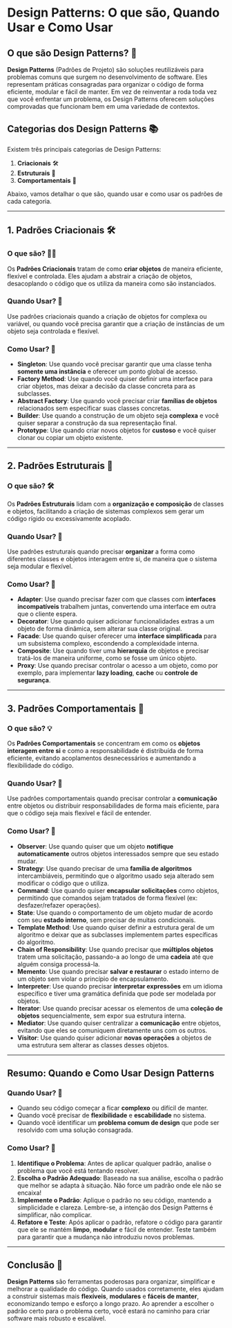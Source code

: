 # Design Patterns: O que são, Quando Usar e Como Usar

## O que são Design Patterns? 🤔

**Design Patterns** (Padrões de Projeto) são soluções reutilizáveis para problemas comuns que surgem no desenvolvimento de software. Eles representam práticas consagradas para organizar o código de forma eficiente, modular e fácil de manter. Em vez de reinventar a roda toda vez que você enfrentar um problema, os Design Patterns oferecem soluções comprovadas que funcionam bem em uma variedade de contextos.

## Categorias dos Design Patterns 📚

Existem três principais categorias de Design Patterns:

1. **Criacionais** 🛠️
2. **Estruturais** 🔧
3. **Comportamentais** 🧠

Abaixo, vamos detalhar o que são, quando usar e como usar os padrões de cada categoria.

---

## 1. Padrões Criacionais 🛠️

### O que são? 🤷‍♂️
Os **Padrões Criacionais** tratam de como **criar objetos** de maneira eficiente, flexível e controlada. Eles ajudam a abstrair a criação de objetos, desacoplando o código que os utiliza da maneira como são instanciados.

### Quando Usar? 📅
Use padrões criacionais quando a criação de objetos for complexa ou variável, ou quando você precisa garantir que a criação de instâncias de um objeto seja controlada e flexível.

### Como Usar? 📝
- **Singleton**: Use quando você precisar garantir que uma classe tenha **somente uma instância** e oferecer um ponto global de acesso.
- **Factory Method**: Use quando você quiser definir uma interface para criar objetos, mas deixar a decisão da classe concreta para as subclasses.
- **Abstract Factory**: Use quando você precisar criar **famílias de objetos** relacionados sem especificar suas classes concretas.
- **Builder**: Use quando a construção de um objeto seja **complexa** e você quiser separar a construção da sua representação final.
- **Prototype**: Use quando criar novos objetos for **custoso** e você quiser clonar ou copiar um objeto existente.

---

## 2. Padrões Estruturais 🔧

### O que são? 🛠️
Os **Padrões Estruturais** lidam com a **organização e composição** de classes e objetos, facilitando a criação de sistemas complexos sem gerar um código rígido ou excessivamente acoplado.

### Quando Usar? 📅
Use padrões estruturais quando precisar **organizar** a forma como diferentes classes e objetos interagem entre si, de maneira que o sistema seja modular e flexível.

### Como Usar? 📝
- **Adapter**: Use quando precisar fazer com que classes com **interfaces incompatíveis** trabalhem juntas, convertendo uma interface em outra que o cliente espera.
- **Decorator**: Use quando quiser adicionar funcionalidades extras a um objeto de forma dinâmica, sem alterar sua classe original.
- **Facade**: Use quando quiser oferecer uma **interface simplificada** para um subsistema complexo, escondendo a complexidade interna.
- **Composite**: Use quando tiver uma **hierarquia** de objetos e precisar tratá-los de maneira uniforme, como se fosse um único objeto.
- **Proxy**: Use quando precisar controlar o acesso a um objeto, como por exemplo, para implementar **lazy loading**, **cache** ou **controle de segurança**.

---

## 3. Padrões Comportamentais 🧠

### O que são? 💡
Os **Padrões Comportamentais** se concentram em como os **objetos interagem entre si** e como a responsabilidade é distribuída de forma eficiente, evitando acoplamentos desnecessários e aumentando a flexibilidade do código.

### Quando Usar? 📅
Use padrões comportamentais quando precisar controlar a **comunicação** entre objetos ou distribuir responsabilidades de forma mais eficiente, para que o código seja mais flexível e fácil de entender.

### Como Usar? 📝
- **Observer**: Use quando quiser que um objeto **notifique automaticamente** outros objetos interessados sempre que seu estado mudar.
- **Strategy**: Use quando precisar de uma **família de algoritmos** intercambiáveis, permitindo que o algoritmo usado seja alterado sem modificar o código que o utiliza.
- **Command**: Use quando quiser **encapsular solicitações** como objetos, permitindo que comandos sejam tratados de forma flexível (ex: desfazer/refazer operações).
- **State**: Use quando o comportamento de um objeto mudar de acordo com seu **estado interno**, sem precisar de muitas condicionais.
- **Template Method**: Use quando quiser definir a estrutura geral de um algoritmo e deixar que as subclasses implementem partes específicas do algoritmo.
- **Chain of Responsibility**: Use quando precisar que **múltiplos objetos** tratem uma solicitação, passando-a ao longo de uma **cadeia** até que alguém consiga processá-la.
- **Memento**: Use quando precisar **salvar e restaurar** o estado interno de um objeto sem violar o princípio de encapsulamento.
- **Interpreter**: Use quando precisar **interpretar expressões** em um idioma específico e tiver uma gramática definida que pode ser modelada por objetos.
- **Iterator**: Use quando precisar acessar os elementos de uma **coleção de objetos** sequencialmente, sem expor sua estrutura interna.
- **Mediator**: Use quando quiser centralizar a **comunicação** entre objetos, evitando que eles se comuniquem diretamente uns com os outros.
- **Visitor**: Use quando quiser adicionar **novas operações** a objetos de uma estrutura sem alterar as classes desses objetos.

---

## Resumo: Quando e Como Usar Design Patterns

### **Quando Usar?** 📅
- Quando seu código começar a ficar **complexo** ou difícil de manter.
- Quando você precisar de **flexibilidade** e **escabilidade** no sistema.
- Quando você identificar um **problema comum de design** que pode ser resolvido com uma solução consagrada.

### **Como Usar?** 📝
1. **Identifique o Problema**: Antes de aplicar qualquer padrão, analise o problema que você está tentando resolver.
2. **Escolha o Padrão Adequado**: Baseado na sua análise, escolha o padrão que melhor se adapta à situação. Não force um padrão onde ele não se encaixa!
3. **Implemente o Padrão**: Aplique o padrão no seu código, mantendo a simplicidade e clareza. Lembre-se, a intenção dos Design Patterns é simplificar, não complicar.
4. **Refatore e Teste**: Após aplicar o padrão, refatore o código para garantir que ele se mantém **limpo**, **modular** e fácil de entender. Teste também para garantir que a mudança não introduziu novos problemas.

---

## Conclusão 🎯

**Design Patterns** são ferramentas poderosas para organizar, simplificar e melhorar a qualidade do código. Quando usados corretamente, eles ajudam a construir sistemas mais **flexíveis**, **modulares** e **fáceis de manter**, economizando tempo e esforço a longo prazo. Ao aprender a escolher o padrão certo para o problema certo, você estará no caminho para criar software mais robusto e escalável.
